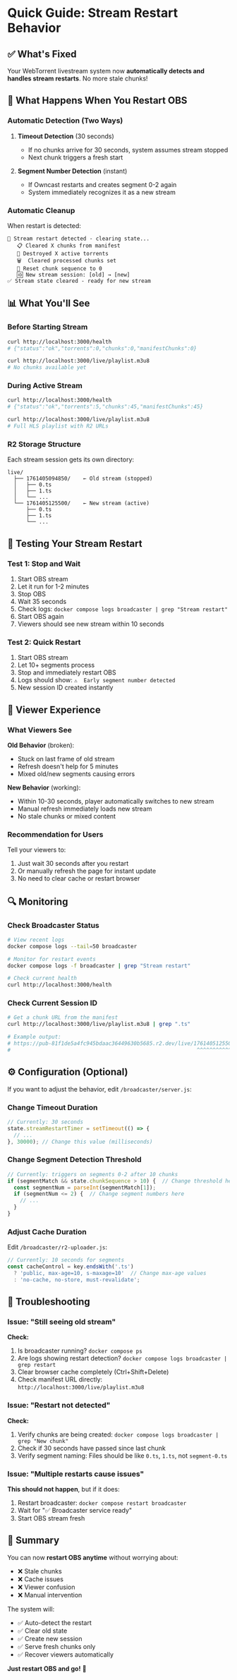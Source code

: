 # Quick Guide: Stream Restart Behavior

## ✅ What's Fixed

Your WebTorrent livestream system now **automatically detects and handles stream restarts**. No more stale chunks!

## 🎯 What Happens When You Restart OBS

### Automatic Detection (Two Ways)

1. **Timeout Detection** (30 seconds)
   - If no chunks arrive for 30 seconds, system assumes stream stopped
   - Next chunk triggers a fresh start

2. **Segment Number Detection** (instant)
   - If Owncast restarts and creates segment 0-2 again
   - System immediately recognizes it as a new stream

### Automatic Cleanup

When restart is detected:
```
🔄 Stream restart detected - clearing state...
   📋 Cleared X chunks from manifest
   🛑 Destroyed X active torrents
   🗑️  Cleared processed chunks set
   🔢 Reset chunk sequence to 0
   🆔 New stream session: [old] → [new]
✅ Stream state cleared - ready for new stream
```

## 📊 What You'll See

### Before Starting Stream
```bash
curl http://localhost:3000/health
# {"status":"ok","torrents":0,"chunks":0,"manifestChunks":0}

curl http://localhost:3000/live/playlist.m3u8
# No chunks available yet
```

### During Active Stream
```bash
curl http://localhost:3000/health
# {"status":"ok","torrents":5,"chunks":45,"manifestChunks":45}

curl http://localhost:3000/live/playlist.m3u8
# Full HLS playlist with R2 URLs
```

### R2 Storage Structure
Each stream session gets its own directory:
```
live/
  ├── 1761405094850/    ← Old stream (stopped)
  │   ├── 0.ts
  │   ├── 1.ts
  │   └── ...
  └── 1761405125500/    ← New stream (active)
      ├── 0.ts
      ├── 1.ts
      └── ...
```

## 🧪 Testing Your Stream Restart

### Test 1: Stop and Wait
1. Start OBS stream
2. Let it run for 1-2 minutes
3. Stop OBS
4. Wait 35 seconds
5. Check logs: `docker compose logs broadcaster | grep "Stream restart"`
6. Start OBS again
7. Viewers should see new stream within 10 seconds

### Test 2: Quick Restart
1. Start OBS stream
2. Let 10+ segments process
3. Stop and immediately restart OBS
4. Logs should show: `⚠️  Early segment number detected`
5. New session ID created instantly

## 📱 Viewer Experience

### What Viewers See

**Old Behavior** (broken):
- Stuck on last frame of old stream
- Refresh doesn't help for 5 minutes
- Mixed old/new segments causing errors

**New Behavior** (working):
- Within 10-30 seconds, player automatically switches to new stream
- Manual refresh immediately loads new stream
- No stale chunks or mixed content

### Recommendation for Users
Tell your viewers to:
1. Just wait 30 seconds after you restart
2. Or manually refresh the page for instant update
3. No need to clear cache or restart browser

## 🔍 Monitoring

### Check Broadcaster Status
```bash
# View recent logs
docker compose logs --tail=50 broadcaster

# Monitor for restart events
docker compose logs -f broadcaster | grep "Stream restart"

# Check current health
curl http://localhost:3000/health
```

### Check Current Session ID
```bash
# Get a chunk URL from the manifest
curl http://localhost:3000/live/playlist.m3u8 | grep ".ts"

# Example output:
# https://pub-81f1de5a4fc945bdaac36449630b5685.r2.dev/live/1761405125500/stream-0.ts
#                                                           ^^^^^^^^^^^^^ session ID
```

## ⚙️ Configuration (Optional)

If you want to adjust the behavior, edit `/broadcaster/server.js`:

### Change Timeout Duration
```javascript
// Currently: 30 seconds
state.streamRestartTimer = setTimeout(() => {
  // ...
}, 30000); // Change this value (milliseconds)
```

### Change Segment Detection Threshold
```javascript
// Currently: triggers on segments 0-2 after 10 chunks
if (segmentMatch && state.chunkSequence > 10) {  // Change threshold here
  const segmentNum = parseInt(segmentMatch[1]);
  if (segmentNum <= 2) {  // Change segment numbers here
    // ...
  }
}
```

### Adjust Cache Duration
Edit `/broadcaster/r2-uploader.js`:
```javascript
// Currently: 10 seconds for segments
const cacheControl = key.endsWith('.ts') 
  ? 'public, max-age=10, s-maxage=10'  // Change max-age values
  : 'no-cache, no-store, must-revalidate';
```

## 🚨 Troubleshooting

### Issue: "Still seeing old stream"
**Check:**
1. Is broadcaster running? `docker compose ps`
2. Are logs showing restart detection? `docker compose logs broadcaster | grep restart`
3. Clear browser cache completely (Ctrl+Shift+Delete)
4. Check manifest URL directly: `http://localhost:3000/live/playlist.m3u8`

### Issue: "Restart not detected"
**Check:**
1. Verify chunks are being created: `docker compose logs broadcaster | grep "New chunk"`
2. Check if 30 seconds have passed since last chunk
3. Verify segment naming: Files should be like `0.ts`, `1.ts`, not `segment-0.ts`

### Issue: "Multiple restarts cause issues"
**This should not happen**, but if it does:
1. Restart broadcaster: `docker compose restart broadcaster`
2. Wait for "✅ Broadcaster service ready"
3. Start OBS stream fresh

## 📝 Summary

You can now **restart OBS anytime** without worrying about:
- ❌ Stale chunks
- ❌ Cache issues  
- ❌ Viewer confusion
- ❌ Manual intervention

The system will:
- ✅ Auto-detect the restart
- ✅ Clear old state
- ✅ Create new session
- ✅ Serve fresh chunks only
- ✅ Recover viewers automatically

**Just restart OBS and go!** 🎉

